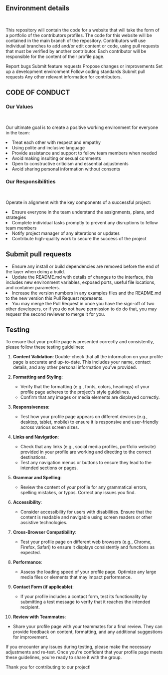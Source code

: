 <h2>Environment details</h2>
<br>
<p>This repository will contain the code for a website that will take the form of a portfolio of the contributors profiles. The code for this website will be contained in the main branch of the repository. Contributors will use individual branches to add and/or edit content or code, using pull requests that must be verified by another contributor. Each contributor will be responsible for the content of their profile page.</p>

Report bugs
Submit feature requests
Propose changes or improvements
Set up a development environment
Follow coding standards
Submit pull requests
Any other relevant information for contributors.
<h2>CODE OF CONDUCT</h2>
<h3>Our Values</h3>
<br>

Our ultimate goal is to create a positive working environment for everyone in the team:
<br>
<li> Treat each other with respect and empathy</li>
<li> Using polite and inclusive language</li>
<li> Provide assistance and support to fellow team members when needed</li>
<li> Avoid making insulting or sexual comments</li>
<li> Open to constructive criticism and essential adjustments</li>
<li> Avoid sharing personal information without consents</li>

<h3>Our Responsibilities</h3>
<br>

Operate in alignment with the key components of a successful project:
<br>
<li>Ensure everyone in the team understand the assignments, plans, and strategies </li>
<li>Complete individual tasks promptly to prevent any disruptions to fellow team members</li>
<li>Notify project manager of any alterations or updates</li>
<li>Contribute high-quality work to secure the success of the project</li>
<h2>Submit pull requests </h2> 
<li>Ensure any install or build dependencies are removed before the end of the layer when doing a build. </li>
<li>Update the README.md with details of changes to the interface, this includes new environment variables, exposed ports, useful file locations, and container parameters. </li>
<li>Increase the version numbers in any examples files and the README.md to the new version this Pull Request represents. </li>
<li>You may merge the Pull Request in once you have the sign-off of two other developers, or if you do not have permission to do do that, you may requesr the second reviewer to merge it for you.</li>

## Testing

To ensure that your profile page is presented correctly and consistently, please follow these testing guidelines:

1. **Content Validation**: Double-check that all the information on your profile page is accurate and up-to-date. This includes your name, contact details, and any other personal information you've provided.

2. **Formatting and Styling**:
   - Verify that the formatting (e.g., fonts, colors, headings) of your profile page adheres to the project's style guidelines.
   - Confirm that any images or media elements are displayed correctly.

3. **Responsiveness**:
   - Test how your profile page appears on different devices (e.g., desktop, tablet, mobile) to ensure it is responsive and user-friendly across various screen sizes.

4. **Links and Navigation**:
   - Check that any links (e.g., social media profiles, portfolio website) provided in your profile are working and directing to the correct destinations.
   - Test any navigation menus or buttons to ensure they lead to the intended sections or pages.

5. **Grammar and Spelling**:
   - Review the content of your profile for any grammatical errors, spelling mistakes, or typos. Correct any issues you find.

6. **Accessibility**:
   - Consider accessibility for users with disabilities. Ensure that the content is readable and navigable using screen readers or other assistive technologies.

7. **Cross-Browser Compatibility**:
   - Test your profile page on different web browsers (e.g., Chrome, Firefox, Safari) to ensure it displays consistently and functions as expected.

8. **Performance**:
   - Assess the loading speed of your profile page. Optimize any large media files or elements that may impact performance.

9. **Contact Form (if applicable)**:
   - If your profile includes a contact form, test its functionality by submitting a test message to verify that it reaches the intended recipient.

10. **Review with Teammates**:
   - Share your profile page with your teammates for a final review. They can provide feedback on content, formatting, and any additional suggestions for improvement.

If you encounter any issues during testing, please make the necessary adjustments and re-test. Once you're confident that your profile page meets these guidelines, you're ready to share it with the group.

Thank you for contributing to our project!



